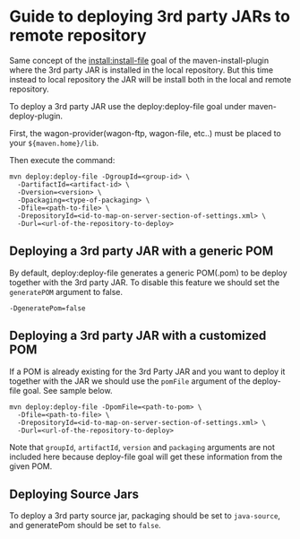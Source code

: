 <!--
Licensed to the Apache Software Foundation (ASF) under one
or more contributor license agreements.  See the NOTICE file
distributed with this work for additional information
regarding copyright ownership.  The ASF licenses this file
to you under the Apache License, Version 2.0 (the
"License"); you may not use this file except in compliance
with the License.  You may obtain a copy of the License at

http://www.apache.org/licenses/LICENSE-2.0

Unless required by applicable law or agreed to in writing,
software distributed under the License is distributed on an
"AS IS" BASIS, WITHOUT WARRANTIES OR CONDITIONS OF ANY
KIND, either express or implied.  See the License for the
specific language governing permissions and limitations
under the License.
-->

# Guide to deploying 3rd party JARs to remote repository

Same concept of the [install:install-file](./guide-3rd-party-jars-local.html) goal of the maven-install-plugin where the 3rd party JAR is installed in the local repository. But this time instead to local repository the JAR will be install both in the local and remote repository.

To deploy a 3rd party JAR use the deploy:deploy-file goal under maven-deploy-plugin.

First, the wagon-provider(wagon-ftp, wagon-file, etc..) must be placed to your `${maven.home}/lib`.

Then execute the command:

```
mvn deploy:deploy-file -DgroupId=<group-id> \
  -DartifactId=<artifact-id> \
  -Dversion=<version> \
  -Dpackaging=<type-of-packaging> \
  -Dfile=<path-to-file> \
  -DrepositoryId=<id-to-map-on-server-section-of-settings.xml> \
  -Durl=<url-of-the-repository-to-deploy>
```

## Deploying a 3rd party JAR with a generic POM

By default, deploy:deploy-file generates a generic POM(.pom) to be deploy together with the 3rd party JAR. To disable this feature we should set the `generatePOM` argument to false.

```
-DgeneratePom=false
```

## Deploying a 3rd party JAR with a customized POM

If a POM is already existing for the 3rd Party JAR and you want to deploy it together with the JAR we should use the `pomFile` argument of the deploy-file goal. See sample below.

```
mvn deploy:deploy-file -DpomFile=<path-to-pom> \
  -Dfile=<path-to-file> \
  -DrepositoryId=<id-to-map-on-server-section-of-settings.xml> \
  -Durl=<url-of-the-repository-to-deploy>
```

Note that `groupId`, `artifactId`, `version` and `packaging` arguments are not included here because deploy-file goal will get these information from the given POM.

## Deploying Source Jars

<!-- TODO: Check the following, cause i don't this is true anymore. I assume packaging should be jar-->
<!--  and the classifier should be set to source.-->

To deploy a 3rd party source jar, packaging should be set to `java-source`, and generatePom should be set to `false`.

